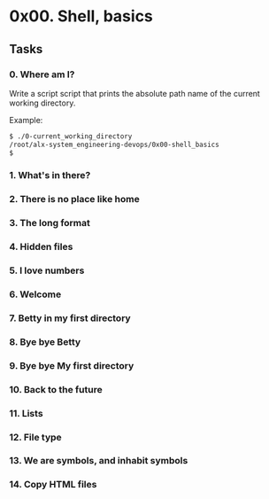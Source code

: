 # 0x00. Shell, basics

## Tasks

### 0. Where am I?

Write a script script that prints the absolute path name of the current working directory.

Example:


```sh 
$ ./0-current_working_directory
/root/alx-system_engineering-devops/0x00-shell_basics
$
```

### 1. What's in there?

### 2. There is no place like home

### 3. The long format

### 4. Hidden files

### 5. I love numbers

### 6. Welcome

### 7. Betty in my first directory

### 8. Bye bye Betty

### 9. Bye bye My first directory

### 10. Back to the future

### 11. Lists

### 12. File type

### 13. We are symbols, and inhabit symbols

### 14. Copy HTML files

